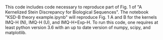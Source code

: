 This code includes code necessary to reproduce part of Fig. 1 of "A Kernelized Stein Discrepancy for Biological Sequences".
The notebook "KSD-B theory example.ipynb" will reproduce Fig. 1 A and B for the kernels IMQ-H (N), IMQ-H (U), and IMQ-H+Exp-H.
To run this code, one requires at least python version 3.6 with an up to date version of numpy, scipy, and matplotlib.
